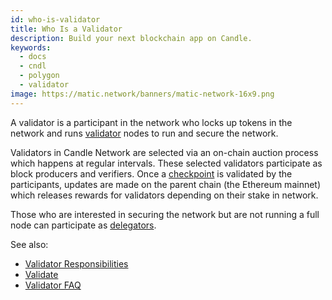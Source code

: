 ```yaml
---
id: who-is-validator
title: Who Is a Validator
description: Build your next blockchain app on Candle.
keywords:
  - docs
  - cndl
  - polygon
  - validator
image: https://matic.network/banners/matic-network-16x9.png
---
```


​A validator is a participant in the network who locks up tokens in the network and runs [validator](/docs/validate/glossary#validator) nodes to run and secure the network.

Validators in Candle Network are selected via an on-chain auction process which happens at regular intervals. These selected validators participate as block producers and verifiers. Once a [checkpoint](/docs/validate/glossary#checkpoint-transaction) is validated by the participants, updates are made on the parent chain (the Ethereum mainnet) which releases rewards for validators depending on their stake in network.

Those who are interested in securing the network but are not running a full node can participate as [delegators](/docs/validate/glossary#delegator).

See also:

* [Validator Responsibilities](/docs/validate/validate/validator-responsibilities)
* [Validate](/docs/validate/validate/getting-started)
* [Validator FAQ](/docs/validate/validator-faq)
